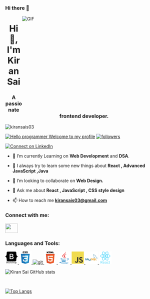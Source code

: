 ### Hi there 👋


<img align="right" alt="GIF" src="https://github.com/abhisheknaiidu/abhisheknaiidu/blob/master/code.gif?raw=true" width="450" height="290" />

<h1 align="center">Hi 👋, I'm Kiran Sai</h1>
<h3 align="center">A passionate frontend developer.</h3>

<p align="left"> <img src="https://komarev.com/ghpvc/?username=kiransais03&label=Profile%20views&color=0e75b6&style=flat" alt="kiransais03" /> </p>

[![Hello programmer Welcome to my profile](https://img.shields.io/badge/Hello,Programmer!-Welcome-orange.svg?style=flat&logo=github)](https://github.com/kiransais03) [![followers](https://img.shields.io/github/followers/kiransais03?style=social)](https://github.com/kiransais03?tab=followers)

 [![Connect on LinkedIn](https://img.shields.io/badge/--linkedin?label=LinkedIn&logo=LinkedIn&style=social)](https://www.linkedin.com/in/guduru-kiran-sai/)



- 🔭 I’m currently Learning on **Web Development** and **DSA**.

- 🌱 I always try to learn some new things about **React , Advanced JavaScript ,Java**

- 👯 I’m looking to collaborate on **Web Design.**

- 💬 Ask me about **React , JavaScript , CSS style design**

- 📫 How to reach me **kiransais03@gmail.com**

<h3 align="left">Connect with me:</h3>
<p align="left">
<a href="https://www.linkedin.com/in/guduru-kiran-sai/" target="blank"><img align="center" src="https://raw.githubusercontent.com/rahuldkjain/github-profile-readme-generator/master/src/images/icons/Social/linked-in-alt.svg" alt="" height="30" width="40" /></a>

</p>

<h3 align="left">Languages and Tools:</h3>
<p align="left"> 
 <a href="https://getbootstrap.com" target="_blank" rel="noreferrer"> <img src="https://raw.githubusercontent.com/devicons/devicon/master/icons/bootstrap/bootstrap-plain-wordmark.svg" alt="bootstrap" width="40" height="40"/> </a> <a href="https://www.cprogramming.com/" target="_blank" rel="noreferrer"></a> 
 <a href="https://www.w3schools.com/cpp/" target="_blank" rel="noreferrer"> 
 <img src="https://raw.githubusercontent.com/devicons/devicon/master/icons/css3/css3-original-wordmark.svg" alt="css3" width="40" height="40"/> </a> <a href="https://git-scm.com/" target="_blank" rel="noreferrer">
 <img src="https://www.vectorlogo.zone/logos/git-scm/git-scm-icon.svg" alt="git" width="40" height="40"/> </a> 
 <a href="https://www.w3.org/html/" target="_blank" rel="noreferrer">
 <img src="https://raw.githubusercontent.com/devicons/devicon/master/icons/html5/html5-original-wordmark.svg" alt="html5" width="40" height="40"/> </a> <a href="https://www.java.com" target="_blank" rel="noreferrer"> 
 <img src="https://raw.githubusercontent.com/devicons/devicon/master/icons/java/java-original.svg" alt="java" width="40" height="40"/> </a> <a href="https://developer.mozilla.org/en-US/docs/Web/JavaScript" target="_blank" rel="noreferrer">
 <img src="https://raw.githubusercontent.com/devicons/devicon/master/icons/javascript/javascript-original.svg" alt="javascript" width="40" height="40"/> </a> <a href="https://www.mysql.com/" target="_blank" rel="noreferrer"> 
 <img src="https://raw.githubusercontent.com/devicons/devicon/master/icons/mysql/mysql-original-wordmark.svg" alt="mysql" width="40" height="40"/> </a> 
<img src="https://raw.githubusercontent.com/devicons/devicon/master/icons/react/react-original-wordmark.svg" alt="react" width="40" height="40"/> </a> </p>

![Kiran Sai GitHub stats](https://github-readme-stats.vercel.app/api?username=kiransais03&show_icons=true&theme=radical)



<br>


[![Top Langs](https://github-readme-stats.vercel.app/api/top-langs/?username=kiransais03&layout=compact)](https://github.com/lovegupta112/github-readme-stats)



<!-- 
<p><img align="center" src="https://github-readme-streak-stats.herokuapp.com/?user=kiransais03&" alt="kiransais03" /></p>
 -->

 
